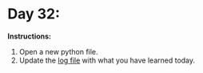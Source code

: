 # Day 32: 
**Instructions:** 
1. Open a new python file.
2. Update the [log file](../../log.md) with what you have learned today.
